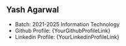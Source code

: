 ## Yash Agarwal
- Batch: 2021-2025 Information Technology
- Github Profile: {YourGithubProfileLink}
- Linkedin Profile: {YourLinkedinProfileLink}
